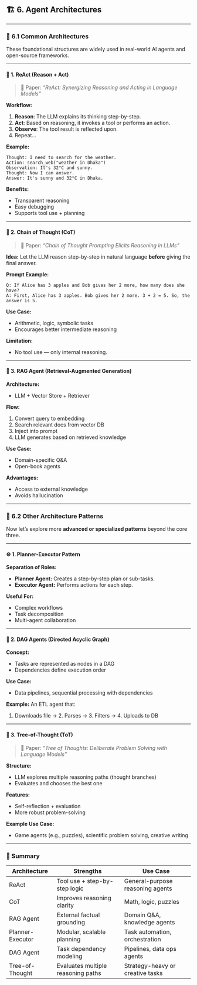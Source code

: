 ## 🏗️ **6. Agent Architectures**

---

### 🔹 **6.1 Common Architectures**

These foundational structures are widely used in real-world AI agents and open-source frameworks.

---

#### 🧠 **1. ReAct (Reason + Act)**

> 📘 Paper: *“ReAct: Synergizing Reasoning and Acting in Language Models”*

**Workflow:**

1. **Reason**: The LLM explains its thinking step-by-step.
2. **Act**: Based on reasoning, it invokes a tool or performs an action.
3. **Observe**: The tool result is reflected upon.
4. Repeat…

**Example:**

```text
Thought: I need to search for the weather.
Action: search_web("weather in Dhaka")
Observation: It's 32°C and sunny.
Thought: Now I can answer.
Answer: It's sunny and 32°C in Dhaka.
```

**Benefits:**

* Transparent reasoning
* Easy debugging
* Supports tool use + planning

---

#### 🧠 **2. Chain of Thought (CoT)**

> 📘 Paper: *“Chain of Thought Prompting Elicits Reasoning in LLMs”*

**Idea:** Let the LLM reason step-by-step in natural language **before** giving the final answer.

**Prompt Example:**

```text
Q: If Alice has 3 apples and Bob gives her 2 more, how many does she have?
A: First, Alice has 3 apples. Bob gives her 2 more. 3 + 2 = 5. So, the answer is 5.
```

**Use Case:**

* Arithmetic, logic, symbolic tasks
* Encourages better intermediate reasoning

**Limitation:**

* No tool use — only internal reasoning.

---

#### 🤖 **3. RAG Agent (Retrieval-Augmented Generation)**

**Architecture:**

* LLM + Vector Store + Retriever

**Flow:**

1. Convert query to embedding
2. Search relevant docs from vector DB
3. Inject into prompt
4. LLM generates based on retrieved knowledge

**Use Case:**

* Domain-specific Q\&A
* Open-book agents

**Advantages:**

* Access to external knowledge
* Avoids hallucination

---

### 🔹 **6.2 Other Architecture Patterns**

Now let’s explore more **advanced or specialized patterns** beyond the core three.

---

#### ⚙️ **1. Planner-Executor Pattern**

**Separation of Roles:**

* **Planner Agent:** Creates a step-by-step plan or sub-tasks.
* **Executor Agent:** Performs actions for each step.

**Useful For:**

* Complex workflows
* Task decomposition
* Multi-agent collaboration

---

#### 🔁 **2. DAG Agents (Directed Acyclic Graph)**

**Concept:**

* Tasks are represented as nodes in a DAG
* Dependencies define execution order

**Use Case:**

* Data pipelines, sequential processing with dependencies

**Example:**
An ETL agent that:

1. Downloads file → 2. Parses → 3. Filters → 4. Uploads to DB

---

#### 🌳 **3. Tree-of-Thought (ToT)**

> 📘 Paper: *“Tree of Thoughts: Deliberate Problem Solving with Language Models”*

**Structure:**

* LLM explores multiple reasoning paths (thought branches)
* Evaluates and chooses the best one

**Features:**

* Self-reflection + evaluation
* More robust problem-solving

**Example Use Case:**

* Game agents (e.g., puzzles), scientific problem solving, creative writing

---

### 🧩 Summary

| Architecture     | Strengths                          | Use Case                         |
| ---------------- | ---------------------------------- | -------------------------------- |
| ReAct            | Tool use + step-by-step logic      | General-purpose reasoning agents |
| CoT              | Improves reasoning clarity         | Math, logic, puzzles             |
| RAG Agent        | External factual grounding         | Domain Q\&A, knowledge agents    |
| Planner-Executor | Modular, scalable planning         | Task automation, orchestration   |
| DAG Agent        | Task dependency modeling           | Pipelines, data ops agents       |
| Tree-of-Thought  | Evaluates multiple reasoning paths | Strategy-heavy or creative tasks |
